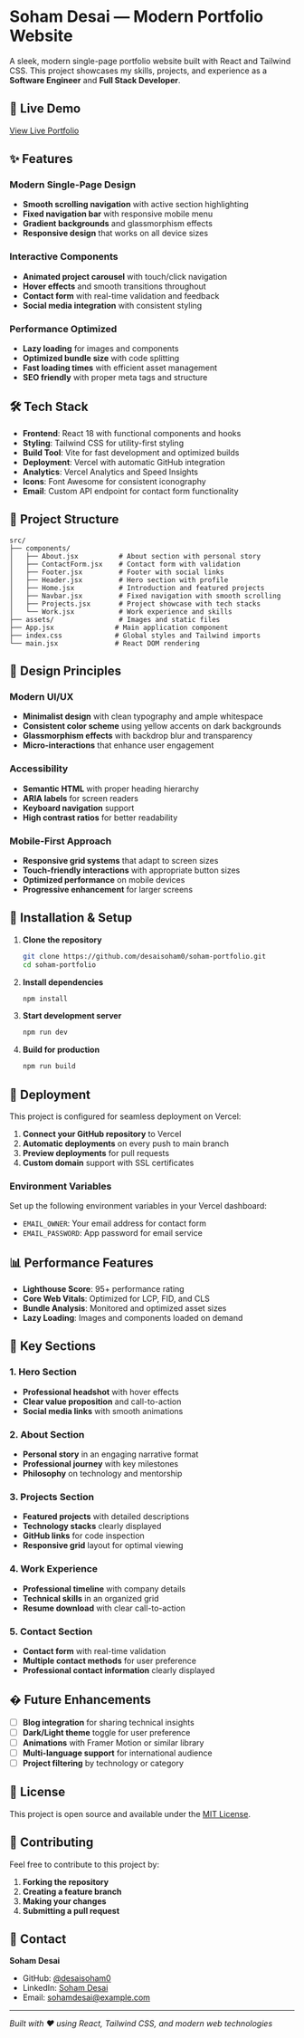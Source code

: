 # Soham Desai — Modern Portfolio Website

A sleek, modern single-page portfolio website built with React and Tailwind CSS. This project showcases my skills, projects, and experience as a **Software Engineer** and **Full Stack Developer**.

## 🚀 Live Demo

[View Live Portfolio](https://your-portfolio-url.vercel.app)

## ✨ Features

### Modern Single-Page Design
- **Smooth scrolling navigation** with active section highlighting
- **Fixed navigation bar** with responsive mobile menu
- **Gradient backgrounds** and glassmorphism effects
- **Responsive design** that works on all device sizes

### Interactive Components
- **Animated project carousel** with touch/click navigation
- **Hover effects** and smooth transitions throughout
- **Contact form** with real-time validation and feedback
- **Social media integration** with consistent styling

### Performance Optimized
- **Lazy loading** for images and components
- **Optimized bundle size** with code splitting
- **Fast loading times** with efficient asset management
- **SEO friendly** with proper meta tags and structure

## 🛠️ Tech Stack

- **Frontend**: React 18 with functional components and hooks
- **Styling**: Tailwind CSS for utility-first styling
- **Build Tool**: Vite for fast development and optimized builds
- **Deployment**: Vercel with automatic GitHub integration
- **Analytics**: Vercel Analytics and Speed Insights
- **Icons**: Font Awesome for consistent iconography
- **Email**: Custom API endpoint for contact form functionality

## 📁 Project Structure

```
src/
├── components/
│   ├── About.jsx          # About section with personal story
│   ├── ContactForm.jsx    # Contact form with validation
│   ├── Footer.jsx         # Footer with social links
│   ├── Header.jsx         # Hero section with profile
│   ├── Home.jsx           # Introduction and featured projects
│   ├── Navbar.jsx         # Fixed navigation with smooth scrolling
│   ├── Projects.jsx       # Project showcase with tech stacks
│   └── Work.jsx           # Work experience and skills
├── assets/                # Images and static files
├── App.jsx               # Main application component
├── index.css             # Global styles and Tailwind imports
└── main.jsx              # React DOM rendering
```

## 🎨 Design Principles

### Modern UI/UX
- **Minimalist design** with clean typography and ample whitespace
- **Consistent color scheme** using yellow accents on dark backgrounds
- **Glassmorphism effects** with backdrop blur and transparency
- **Micro-interactions** that enhance user engagement

### Accessibility
- **Semantic HTML** with proper heading hierarchy
- **ARIA labels** for screen readers
- **Keyboard navigation** support
- **High contrast ratios** for better readability

### Mobile-First Approach
- **Responsive grid systems** that adapt to screen sizes
- **Touch-friendly interactions** with appropriate button sizes
- **Optimized performance** on mobile devices
- **Progressive enhancement** for larger screens

## 🔧 Installation & Setup

1. **Clone the repository**
   ```bash
   git clone https://github.com/desaisoham0/soham-portfolio.git
   cd soham-portfolio
   ```

2. **Install dependencies**
   ```bash
   npm install
   ```

3. **Start development server**
   ```bash
   npm run dev
   ```

4. **Build for production**
   ```bash
   npm run build
   ```

## 🚀 Deployment

This project is configured for seamless deployment on Vercel:

1. **Connect your GitHub repository** to Vercel
2. **Automatic deployments** on every push to main branch
3. **Preview deployments** for pull requests
4. **Custom domain** support with SSL certificates

### Environment Variables
Set up the following environment variables in your Vercel dashboard:
- `EMAIL_OWNER`: Your email address for contact form
- `EMAIL_PASSWORD`: App password for email service

## 📊 Performance Features

- **Lighthouse Score**: 95+ performance rating
- **Core Web Vitals**: Optimized for LCP, FID, and CLS
- **Bundle Analysis**: Monitored and optimized asset sizes
- **Lazy Loading**: Images and components loaded on demand

## 🎯 Key Sections

### 1. Hero Section
- **Professional headshot** with hover effects
- **Clear value proposition** and call-to-action
- **Social media links** with smooth animations

### 2. About Section
- **Personal story** in an engaging narrative format
- **Professional journey** with key milestones
- **Philosophy** on technology and mentorship

### 3. Projects Section
- **Featured projects** with detailed descriptions
- **Technology stacks** clearly displayed
- **GitHub links** for code inspection
- **Responsive grid** layout for optimal viewing

### 4. Work Experience
- **Professional timeline** with company details
- **Technical skills** in an organized grid
- **Resume download** with clear call-to-action

### 5. Contact Section
- **Contact form** with real-time validation
- **Multiple contact methods** for user preference
- **Professional contact information** clearly displayed

## � Future Enhancements

- [ ] **Blog integration** for sharing technical insights
- [ ] **Dark/Light theme** toggle for user preference
- [ ] **Animations** with Framer Motion or similar library
- [ ] **Multi-language support** for international audience
- [ ] **Project filtering** by technology or category

## 📝 License

This project is open source and available under the [MIT License](LICENSE).

## 🤝 Contributing

Feel free to contribute to this project by:
1. **Forking the repository**
2. **Creating a feature branch**
3. **Making your changes**
4. **Submitting a pull request**

## 📧 Contact

**Soham Desai**
- GitHub: [@desaisoham0](https://github.com/desaisoham0)
- LinkedIn: [Soham Desai](https://www.linkedin.com/in/soham-desai-068952212/)
- Email: sohamdesai@example.com

---

*Built with ❤️ using React, Tailwind CSS, and modern web technologies*